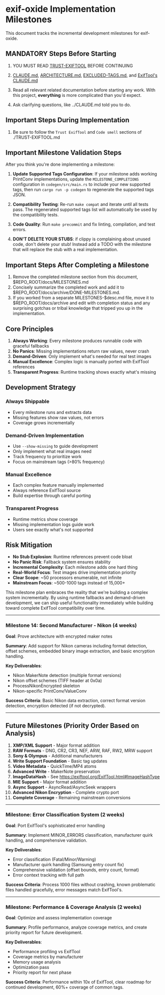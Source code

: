 # exif-oxide Implementation Milestones

This document tracks the incremental development milestones for exif-oxide.

## MANDATORY Steps Before Starting

1. YOU MUST READ [TRUST-EXIFTOOL](./TRUST-EXIFTOOL.md) BEFORE CONTINUING

2. [CLAUDE.md](../CLAUDE.md), [ARCHITECTURE.md](./ARCHITECTURE.md), [EXCLUDED-TAGS.md](./EXCLUDED-TAGS.md), and [ExifTool's CLAUDE.md](../third-party/exiftool/CLAUDE.md)

3. Read all relevant related documentation before starting any work. With this project, **everything** is more complicated than you'd expect.

4. Ask clarifying questions, like ../CLAUDE.md told you to do.

## Important Steps During Implementation

1. Be sure to follow the `Trust ExifTool` and `Code smell` sections of ./TRUST-EXIFTOOL.md

## Important Milestone Validation Steps

After you think you're done implementing a milestone:

1. **Update Supported Tags Configuration**: If your milestone adds working PrintConv implementations, update the `MILESTONE_COMPLETIONS` configuration in `codegen/src/main.rs` to include your new supported tags, then run `cargo run -p codegen` to regenerate the supported tags JSON.

2. **Compatibility Testing**: Re-run `make compat` and iterate until all tests pass. The regenerated supported tags list will automatically be used by the compatibility tests.

3. **Code Quality**: Run `make precommit` and fix linting, compilation, and test errors.

4. **DON'T DELETE YOUR STUBS**: if clippy is complaining about unused code, don't delete your stub! Instead add a TODO with the milestone that will replace the stub with a real implementation.

## Important Steps After Completing a Milestone

1. Remove the completed milestone section from this document, $REPO_ROOT/docs/MILESTONES.md
2. Concisely summarize the completed work and add it to $REPO_ROOT/docs/archive/DONE-MILESTONES.md.
3. If you worked from a separate MILESTONES-$desc.md file, move it to $REPO_ROOT/docs/archive and edit with completion status and any surprising gotchas or tribal knowledge that tripped you up in the implementation.

## Core Principles

1. **Always Working**: Every milestone produces runnable code with graceful fallbacks
2. **No Panics**: Missing implementations return raw values, never crash
3. **Demand-Driven**: Only implement what's needed for real test images
4. **Manual Excellence**: Complex logic is manually ported with ExifTool references
5. **Transparent Progress**: Runtime tracking shows exactly what's missing

## Development Strategy

### Always Shippable

- Every milestone runs and extracts data
- Missing features show raw values, not errors
- Coverage grows incrementally

### Demand-Driven Implementation

- Use `--show-missing` to guide development
- Only implement what real images need
- Track frequency to prioritize work
- Focus on mainstream tags (>80% frequency)

### Manual Excellence

- Each complex feature manually implemented
- Always reference ExifTool source
- Build expertise through careful porting

### Transparent Progress

- Runtime metrics show coverage
- Missing implementation logs guide work
- Users see exactly what's not supported

## Risk Mitigation

- **No Stub Explosion**: Runtime references prevent code bloat
- **No Panic Risk**: Fallback system ensures stability
- **Incremental Complexity**: Each milestone adds one hard thing
- **Real-World Focus**: Test images drive implementation priority
- **Clear Scope**: ~50 processors enumerable, not infinite
- **Mainstream Focus**: ~500-1000 tags instead of 15,000+

This milestone plan embraces the reality that we're building a complex system incrementally. By using runtime fallbacks and demand-driven development, we can ship useful functionality immediately while building toward complete ExifTool compatibility over time.

---

### Milestone 14: Second Manufacturer - Nikon (4 weeks)

**Goal**: Prove architecture with encrypted maker notes

**Summary**: Add support for Nikon cameras including format detection, offset schemes, embedded binary image extraction, and basic encryption handling.

**Key Deliverables**:

- Nikon MakerNote detection (multiple format versions)
- Nikon offset schemes (TIFF header at 0x0a)
- ProcessNikonEncrypted skeleton
- Nikon-specific PrintConv/ValueConv

**Success Criteria**: Basic Nikon data extraction, correct format version detection, encryption detected (if not decrypted).

---

## Future Milestones (Priority Order Based on Analysis)

1. **XMP/XML Support** - Major format addition
2. **RAW Formats** - DNG, CR2, CR3, NEF, ARW, RAF, RW2, MRW support
3. **Sony & Olympus** - Additional manufacturers
4. **Write Support Foundation** - Basic tag updates
5. **Video Metadata** - QuickTime/MP4 atoms
6. **Advanced Write** - MakerNote preservation
7. **ImageDataHash** - See <https://exiftool.org/ExifTool.html#ImageHashType>
8. **MIE Support** - Major format addition
9. **Async Support** - AsyncRead/AsyncSeek wrappers
10. **Advanced Nikon Encryption** - Complete crypto port
11. **Complete Coverage** - Remaining mainstream conversions

---

### Milestone: Error Classification System (2 weeks)

**Goal**: Port ExifTool's sophisticated error handling

**Summary**: Implement MINOR_ERRORS classification, manufacturer quirk handling, and comprehensive validation.

**Key Deliverables**:

- Error classification (Fatal/Minor/Warning)
- Manufacturer quirk handling (Samsung entry count fix)
- Comprehensive validation (offset bounds, entry count, format)
- Error context tracking with full path

**Success Criteria**: Process 1000 files without crashing, known problematic files handled gracefully, error messages match ExifTool's.

---

### Milestone: Performance & Coverage Analysis (2 weeks)

**Goal**: Optimize and assess implementation coverage

**Summary**: Profile performance, analyze coverage metrics, and create priority report for future development.

**Key Deliverables**:

- Performance profiling vs ExifTool
- Coverage metrics by manufacturer
- Memory usage analysis
- Optimization pass
- Priority report for next phase

**Success Criteria**: Performance within 10x of ExifTool, clear roadmap for continued development, 60%+ coverage of common tags.
